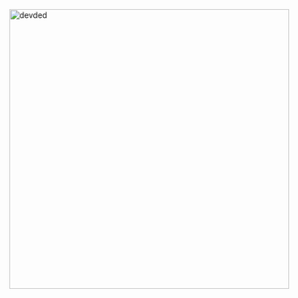 
<img src="https://github-readme-stats.vercel.app/api?username=Jinukix&count_private=true&show_icons=true&theme=dracula" alt="devded" width="500"/>
